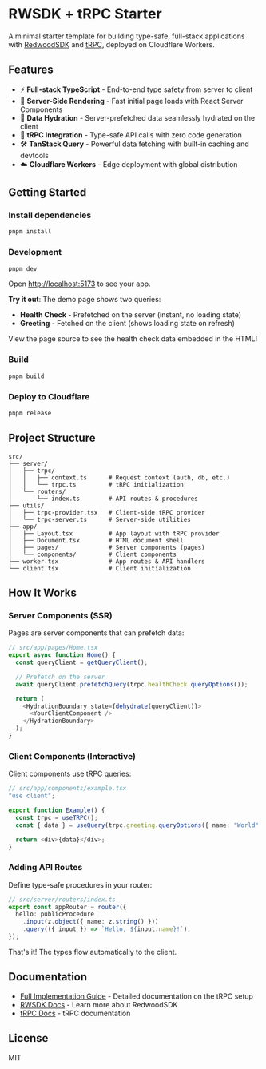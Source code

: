 # RWSDK + tRPC Starter

A minimal starter template for building type-safe, full-stack applications with [RedwoodSDK](https://docs.rwsdk.com) and [tRPC](https://trpc.io), deployed on Cloudflare Workers.

## Features

- ⚡️ **Full-stack TypeScript** - End-to-end type safety from server to client
- 🚀 **Server-Side Rendering** - Fast initial page loads with React Server Components
- 🔄 **Data Hydration** - Server-prefetched data seamlessly hydrated on the client
- 🎯 **tRPC Integration** - Type-safe API calls with zero code generation
- 🛠️ **TanStack Query** - Powerful data fetching with built-in caching and devtools
- ☁️ **Cloudflare Workers** - Edge deployment with global distribution

## Getting Started

### Install dependencies

```bash
pnpm install
```

### Development

```bash
pnpm dev
```

Open [http://localhost:5173](http://localhost:5173) to see your app.

**Try it out**: The demo page shows two queries:

- **Health Check** - Prefetched on the server (instant, no loading state)
- **Greeting** - Fetched on the client (shows loading state on refresh)

View the page source to see the health check data embedded in the HTML!

### Build

```bash
pnpm build
```

### Deploy to Cloudflare

```bash
pnpm release
```

## Project Structure

```
src/
├── server/
│   ├── trpc/
│   │   ├── context.ts      # Request context (auth, db, etc.)
│   │   └── trpc.ts         # tRPC initialization
│   └── routers/
│       └── index.ts        # API routes & procedures
├── utils/
│   ├── trpc-provider.tsx   # Client-side tRPC provider
│   └── trpc-server.ts      # Server-side utilities
├── app/
│   ├── Layout.tsx          # App layout with tRPC provider
│   ├── Document.tsx        # HTML document shell
│   ├── pages/              # Server components (pages)
│   └── components/         # Client components
├── worker.tsx              # App routes & API handlers
└── client.tsx              # Client initialization
```

## How It Works

### Server Components (SSR)

Pages are server components that can prefetch data:

```typescript
// src/app/pages/Home.tsx
export async function Home() {
  const queryClient = getQueryClient();

  // Prefetch on the server
  await queryClient.prefetchQuery(trpc.healthCheck.queryOptions());

  return (
    <HydrationBoundary state={dehydrate(queryClient)}>
      <YourClientComponent />
    </HydrationBoundary>
  );
}
```

### Client Components (Interactive)

Client components use tRPC queries:

```typescript
// src/app/components/example.tsx
"use client";

export function Example() {
  const trpc = useTRPC();
  const { data } = useQuery(trpc.greeting.queryOptions({ name: "World" }));

  return <div>{data}</div>;
}
```

### Adding API Routes

Define type-safe procedures in your router:

```typescript
// src/server/routers/index.ts
export const appRouter = router({
  hello: publicProcedure
    .input(z.object({ name: z.string() }))
    .query(({ input }) => `Hello, ${input.name}!`),
});
```

That's it! The types flow automatically to the client.

## Documentation

- [Full Implementation Guide](./TRPC_IMPLEMENTATION.md) - Detailed documentation on the tRPC setup
- [RWSDK Docs](https://docs.rwsdk.com) - Learn more about RedwoodSDK
- [tRPC Docs](https://trpc.io) - tRPC documentation

## License

MIT
